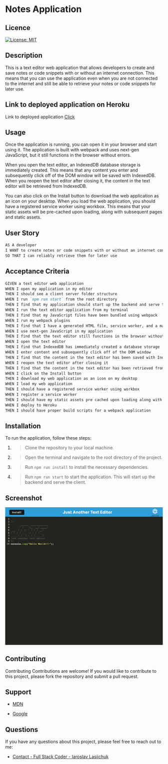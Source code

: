 # Notes Application

## Licence
[![License: MIT](https://img.shields.io/badge/License-MIT-yellow.svg)](https://opensource.org/licenses/MIT)

## Description

This is a text editor web application that allows developers to create and save notes or code snippets with or without an internet connection. This means that you can use the application even when you are not connected to the internet and still be able to retrieve your notes or code snippets for later use.

## Link to deployed application on Heroku

Link to deployed application [Click](https://blooming-brushlands-84542.herokuapp.com/)

## Usage

Once the application is running, you can open it in your browser and start using it. The application is built with webpack and uses next-gen JavaScript, but it still functions in the browser without errors.

When you open the text editor, an IndexedDB database storage is immediately created. This means that any content you enter and subsequently click off of the DOM window will be saved with IndexedDB. When you reopen the text editor after closing it, the content in the text editor will be retrieved from IndexedDB.

You can also click on the Install button to download the web application as an icon on your desktop. When you load the web application, you should have a registered service worker using workbox. This means that your static assets will be pre-cached upon loading, along with subsequent pages and static assets.

## User Story

```md
AS A developer
I WANT to create notes or code snippets with or without an internet connection
SO THAT I can reliably retrieve them for later use
```

## Acceptance Criteria

```md
GIVEN a text editor web application
WHEN I open my application in my editor
THEN I should see a client server folder structure
WHEN I run `npm run start` from the root directory
THEN I find that my application should start up the backend and serve the client
WHEN I run the text editor application from my terminal
THEN I find that my JavaScript files have been bundled using webpack
WHEN I run my webpack plugins
THEN I find that I have a generated HTML file, service worker, and a manifest file
WHEN I use next-gen JavaScript in my application
THEN I find that the text editor still functions in the browser without errors
WHEN I open the text editor
THEN I find that IndexedDB has immediately created a database storage
WHEN I enter content and subsequently click off of the DOM window
THEN I find that the content in the text editor has been saved with IndexedDB
WHEN I reopen the text editor after closing it
THEN I find that the content in the text editor has been retrieved from our IndexedDB
WHEN I click on the Install button
THEN I download my web application as an icon on my desktop
WHEN I load my web application
THEN I should have a registered service worker using workbox
WHEN I register a service worker
THEN I should have my static assets pre cached upon loading along with subsequent pages and static assets
WHEN I deploy to Heroku
THEN I should have proper build scripts for a webpack application
```

## Installation

To run the application, follow these steps:

1. > Clone the repository to your local machine.
2. > Open the terminal and navigate to the root directory of the project.
3. > Run `npm run install` to install the necessary dependencies.
4. > Run `npm run start` to start the application. This will start up the backend and serve the client.

## Screenshot



![Screenshot](./assets/screenshot.png)

## Contributing

Contributing
Contributions are welcome! If you would like to contribute to this project, please fork the repository and submit a pull request.

## Support

- [MDN](https://developer.mozilla.org/en-US/) 

- [Google](https://Google.com)


## Questions

If you have any questions about this project, please feel free to reach out to me:
  
- [Contact - Full Stack Coder - Iaroslav Lasiichuk](mailto:lasiichuki@gmail.com)

